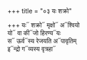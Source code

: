 +++
title = "०३ यः शक्रो"

+++
यः᳓ शक्रो᳓ मृक्षो᳓ अ᳓श्वियो  
यो᳓ वा की᳓जो हिरण्य᳓यः  
स᳓ ऊर्व᳓स्य रेजयति अ᳓पावृतिम्  
इ᳓न्द्रो ग᳓व्यस्य वृत्रहा᳓